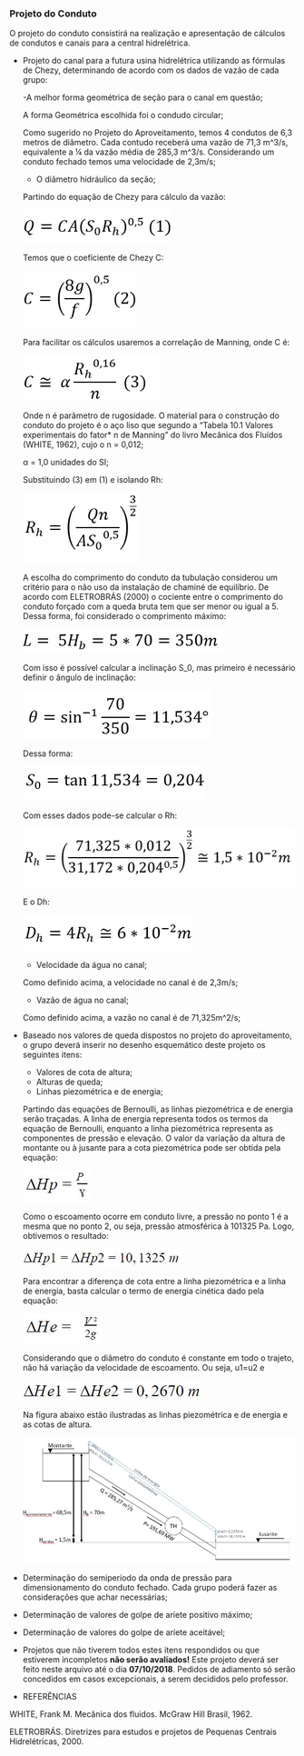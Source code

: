 ### Projeto do Conduto

O projeto do conduto consistirá na realização e apresentação de cálculos de condutos e canais para a central hidrelétrica. 


  - Projeto do canal para a futura usina hidrelétrica utilizando as fórmulas de Chezy, determinando de acordo com os dados de vazão de cada grupo:
     
       -A melhor forma geométrica de seção para o canal em questão;
       
       A forma Geométrica escolhida foi o condudo circular;
       
       Como sugerido no Projeto do Aproveitamento, temos 4 condutos de 6,3 metros de diâmetro. Cada contudo receberá uma vazão de 71,3 m^3/s, equivalente a ¼ da vazão média de 285,3 m^3/s. Considerando um conduto fechado temos uma velocidade de 2,3m/s;
       
       - O diâmetro hidráulico da seção;
       
       Partindo do equação de Chezy para cálculo da vazão:
       
       ![imagem1](imagem3/ima1.png)
       
       Temos que o coeficiente de Chezy C:
       
       ![imagem2](imagem3/ima2.png)
       
       Para facilitar os cálculos usaremos a correlação de Manning, onde C é:
       
       ![imagem3](imagem3/ima3.png)
       
       Onde n é parâmetro de rugosidade. O material para o construção do conduto do projeto é o aço liso que segundo a “Tabela 10.1 Valores experimentais do fator* n de Manning” do livro Mecânica dos Fluídos (WHITE, 1962), cujo o n = 0,012;
        
       α = 1,0 unidades do SI;

       Substituindo (3) em (1) e isolando Rh:
       
       ![imagem4](imagem3/ima4.png)
       
       A escolha do comprimento do conduto da tubulação considerou um critério para o não uso da instalação de chaminé de equilíbrio. De acordo com ELETROBRÁS (2000) o cociente entre o comprimento do conduto forçado com a queda bruta tem que ser menor ou igual a 5. Dessa forma, foi considerado o comprimento máximo:
       
       ![imagem5](imagem3/ima5.png)
        
       Com isso é possível calcular a inclinação S_0, mas primeiro é necessário definir o ângulo de inclinação:
       
       ![imagem6](imagem3/ima6.png)
        
       Dessa forma:
       
       ![imagem7](imagem3/ima7.png)
       
       Com esses dados pode-se calcular o Rh:
       
       ![imagem8](imagem3/ima8.png)
       
       E o Dh:
       
       ![imagem9](imagem3/ima9.png)
       
       - Velocidade da água no canal;
       
       Como definido acima, a velocidade no canal é de 2,3m/s;
          
       - Vazão de água no canal;
       
       Como definido acima, a vazão no canal é de 71,325m^2/s;
      
  - Baseado nos valores de queda dispostos no projeto do aproveitamento, o grupo deverá inserir no desenho esquemático deste projeto os seguintes itens:
        
       - Valores de cota de altura;
       - Alturas de queda;
       - Linhas piezométrica e de energia;
       
       Partindo das equações de Bernoulli, as linhas piezométrica e de energia serão traçadas. A linha de energia representa todos os termos da equação de Bernoulli, enquanto a linha piezométrica representa as componentes de pressão e elevação.
       O valor da variação da altura de montante ou à jusante para a cota piezométrica pode ser obtida pela equação:
       
       ![imagem10](imagem3/eqbre1.JPG)
       
       Como o escoamento ocorre em conduto livre, a pressão no ponto 1 é a mesma que no ponto 2, ou seja, pressão atmosférica à 101325 Pa. Logo, obtivemos o resultado:
       
       ![imagem11](imagem3/eqbre2.JPG)
        
       Para encontrar a diferença de cota entre a linha piezométrica e a linha de energia, basta calcular o termo de energia cinética dado pela equação:

       ![imagem12](imagem3/eqbre3.JPG)
       
       Considerando que o diâmetro do conduto é constante em todo o trajeto, não há variação da velocidade de escoamento. Ou seja, u1=u2 e

       ![imagem13](imagem3/eqbre4.JPG)
       
       Na figura abaixo estão ilustradas as linhas piezométrica e de energia e as cotas de altura.
       
       ![imagem14](imagem3/imbre1.JPG)
       
  - Determinação do semiperíodo da onda de pressão para dimensionamento do conduto fechado. Cada grupo poderá fazer as considerações que achar necessárias;
  
  - Determinação de valores de golpe de aríete positivo máximo;
  
  - Determinação de valores do golpe de aríete aceitável;
  
  - Projetos que não tiverem todos estes itens respondidos ou que estiverem incompletos **não serão avaliados!**
Este projeto deverá ser feito neste arquivo até o dia **07/10/2018**. Pedidos de adiamento só serão concedidos em casos excepcionais, a serem decididos pelo professor.

  - REFERÊNCIAS
  
  WHITE, Frank M. Mecânica dos fluidos. McGraw Hill Brasil, 1962.
  
  ELETROBRÁS. Diretrizes para estudos e projetos de Pequenas Centrais Hidrelétricas, 2000.


